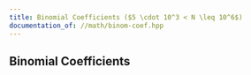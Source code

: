 ```yaml
---
title: Binomial Coefficients ($5 \cdot 10^3 < N \leq 10^6$)
documentation_of: //math/binom-coef.hpp
---
```


## Binomial Coefficients